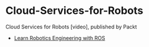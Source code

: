 # Cloud-Services-for-Robots

Cloud Services for Robots [video], published by Packt

- [Learn Robotics Engineering with ROS](http://jabrena.github.io/Cloud-Services-for-Robots/vol-1/)
